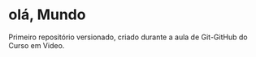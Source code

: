 # olá, Mundo

 Primeiro repositório versionado, criado durante a aula de Git-GitHub do Curso em Video.
